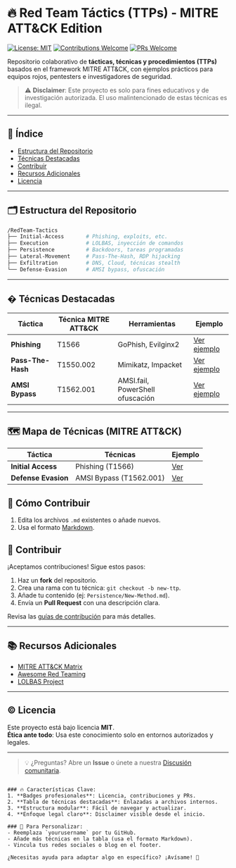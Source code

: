 # 🔥 Red Team Táctics (TTPs) - MITRE ATT&CK Edition

[![License: MIT](https://img.shields.io/badge/License-MIT-red.svg)](https://opensource.org/licenses/MIT)
[![Contributions Welcome](https://img.shields.io/badge/Contributions-Welcome-brightgreen.svg)](CONTRIBUTING.md)
[![PRs Welcome](https://img.shields.io/badge/PRs-Welcome-blue.svg)](https://github.com/yourusername/RedTeam-Tactics/pulls)

Repositorio colaborativo de **tácticas, técnicas y procedimientos (TTPs)** basados en el framework MITRE ATT&CK, con ejemplos prácticos para equipos rojos, pentesters e investigadores de seguridad.

> ⚠️ **Disclaimer**: Este proyecto es solo para fines educativos y de investigación autorizada. El uso malintencionado de estas técnicas es ilegal.

---

## 📌 Índice
- [Estructura del Repositorio](#-estructura-del-repositorio)
- [Técnicas Destacadas](#-técnicas-destacadas)
- [Contribuir](#-contribuir)
- [Recursos Adicionales](#-recursos-adicionales)
- [Licencia](#-licencia)

---

## 🗂 Estructura del Repositorio
```bash
/RedTeam-Tactics
├── Initial-Access       # Phishing, exploits, etc.
├── Execution            # LOLBAS, inyección de comandos
├── Persistence          # Backdoors, tareas programadas
├── Lateral-Movement     # Pass-The-Hash, RDP hijacking
├── Exfiltration         # DNS, Cloud, técnicas stealth
└── Defense-Evasion      # AMSI bypass, ofuscación
```

---

## � Técnicas Destacadas
| Táctica               | Técnica MITRE ATT&CK | Herramientas                          | Ejemplo                          |
|-----------------------|----------------------|---------------------------------------|----------------------------------|
| **Phishing**          | T1566                | GoPhish, Evilginx2                    | [Ver ejemplo](Initial-Access/Phishing.md) |
| **Pass-The-Hash**     | T1550.002            | Mimikatz, Impacket                    | [Ver ejemplo](Lateral-Movement/Pass-The-Hash.md) |
| **AMSI Bypass**       | T1562.001            | AMSI.fail, PowerShell ofuscación      | [Ver ejemplo](Defense-Evasion/AMSI-Bypass.md) |

---
## 🗺️ Mapa de Técnicas (MITRE ATT&CK)
| Táctica              | Técnicas                              | Ejemplo                          |
|----------------------|---------------------------------------|----------------------------------|
| **Initial Access**   | Phishing (T1566)                      | [Ver](Initial-Access/Phishing.md)|
| **Defense Evasion**  | AMSI Bypass (T1562.001)               | [Ver](Defense-Evasion/AMSI-Bypass.md) |

## 🚀 Cómo Contribuir
1. Edita los archivos `.md` existentes o añade nuevos.
2. Usa el formato [Markdown](https://guides.github.com/features/mastering-markdown/).

## 🤝 Contribuir
¡Aceptamos contribuciones! Sigue estos pasos:
1. Haz un **fork** del repositorio.
2. Crea una rama con tu técnica: `git checkout -b new-ttp`.
3. Añade tu contenido (ej: `Persistence/New-Method.md`).
4. Envía un **Pull Request** con una descripción clara.

Revisa las [guías de contribución](CONTRIBUTING.md) para más detalles.

---

## 📚 Recursos Adicionales
- [MITRE ATT&CK Matrix](https://attack.mitre.org/)
- [Awesome Red Teaming](https://github.com/yeyintminthuhtut/Awesome-Red-Teaming)
- [LOLBAS Project](https://lolbas-project.github.io/)

---

## © Licencia
Este proyecto está bajo licencia **MIT**.  
**Ética ante todo**: Usa este conocimiento solo en entornos autorizados y legales.

---

> 💡 ¿Preguntas? Abre un **Issue** o únete a nuestra [Discusión comunitaria](https://github.com/yourusername/RedTeam-Tactics/discussions).
```

### 🔥 Características Clave:
1. **Badges profesionales**: Licencia, contribuciones y PRs.
2. **Tabla de técnicas destacadas**: Enlazadas a archivos internos.
3. **Estructura modular**: Fácil de navegar y actualizar.
4. **Enfoque legal claro**: Disclaimer visible desde el inicio.

### 📌 Para Personalizar:
- Reemplaza `yourusername` por tu GitHub.
- Añade más técnicas en la tabla (usa el formato Markdown).
- Vincula tus redes sociales o blog en el footer.

¿Necesitas ayuda para adaptar algo en específico? ¡Avísame! 🚀
